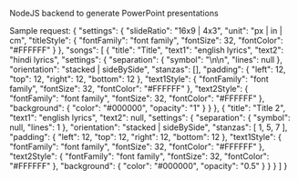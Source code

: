 NodeJS backend to generate PowerPoint presentations

Sample request:
{
  "settings": {
    "slideRatio": "16x9 | 4x3",
    "unit": "px | in | cm",
    "titleStyle": {
      "fontFamily": "font family",
      "fontSize": 32,
      "fontColor": "#FFFFFF"
    }
  },
  "songs": [
    {
      "title": "Title",
      "text1": "english lyrics",
      "text2": "hindi lyrics",
      "settings": {
        "separation": {
          "symbol": "\n\n",
          "lines": null
        },
        "orientation": "stacked | sideBySide",
        "stanzas": [],
        "padding": {
          "left": 12,
          "top": 12,
          "right": 12,
          "bottom": 12
        },
        "text1Style": {
          "fontFamily": "font family",
          "fontSize": 32,
          "fontColor": "#FFFFFF"
        },
        "text2Style": {
          "fontFamily": "font family",
          "fontSize": 32,
          "fontColor": "#FFFFFF"
        },
        "background": {
          "color": "#000000",
          "opacity": "1"
        }
      }
    },
    {
      "title": "Title 2",
      "text1": "english lyrics",
      "text2": null,
      "settings": {
        "separation": {
          "symbol": null,
          "lines": 1
        },
        "orientation": "stacked | sideBySide",
        "stanzas": [ 1, 5, 7 ],
        "padding": {
          "left": 12,
          "top": 12,
          "right": 12,
          "bottom": 12
        },
        "text1Style": {
          "fontFamily": "font family",
          "fontSize": 32,
          "fontColor": "#FFFFFF"
        },
        "text2Style": {
          "fontFamily": "font family",
          "fontSize": 32,
          "fontColor": "#FFFFFF"
        },
        "background": {
          "color": "#000000",
          "opacity": "0.5"
        }
      }
    }
  ]
}

